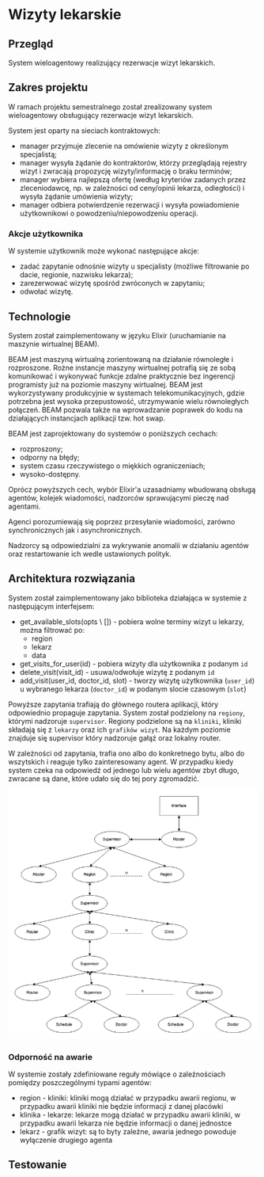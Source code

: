 # Wizyty lekarskie

## Przegląd
System wieloagentowy realizujący rezerwacje wizyt lekarskich.

## Zakres projektu

W ramach projektu semestralnego został zrealizowany system wieloagentowy
obsługujący rezerwacje wizyt lekarskich.

System jest oparty na sieciach kontraktowych:
- manager przyjmuje zlecenie na omówienie wizyty z określonym specjalistą;
- manager wysyła żądanie do kontraktorów, którzy przeglądają rejestry wizyt
	i zwracają propozycję wizyty/informację o braku terminów;
-  manager wybiera najlepszą ofertę (według kryteriów zadanych przez zleceniodawcę,
	 np. w zależności od ceny/opinii lekarza, odległości) i wysyła żądanie umówienia wizyty;
- manager odbiera potwierdzenie rezerwacji i wysyła powiadomienie użytkownikowi o powodzeniu/niepowodzeniu operacji.


### Akcje użytkownika

W systemie użytkownik może wykonać następujące akcje:
- zadać zapytanie odnośnie wizyty u specjalisty (możliwe filtrowanie po dacie, regionie, nazwisku lekarza);
- zarezerwować wizytę spośród zwróconych w zapytaniu;
- odwołać wizytę.


## Technologie

System został zaimplementowany w języku Elixir (uruchamianie na maszynie wirtualnej BEAM).

BEAM jest maszyną wirtualną zorientowaną na działanie równoległe i rozproszone.
Rożne instancje maszyny wirtualnej potrafią się ze sobą komunikować i wykonywać funkcje zdalne
praktycznie bez ingerencji programisty już na poziomie maszyny wirtualnej.
BEAM jest wykorzystywany produkcyjnie w systemach telekomunikacyjnych, gdzie potrzebna
jest wysoka przepustowość, utrzymywanie wielu równoległych połączeń. BEAM pozwala także
na wprowadzanie poprawek do kodu na działających instancjach aplikacji tzw. hot swap.

BEAM jest zaprojektowany do systemów o poniższych cechach:
- rozproszony;
- odporny na błędy;
- system czasu rzeczywistego o miękkich ograniczeniach;
- wysoko-dostępny.

Oprócz powyższych cech, wybór Elixir'a uzasadniamy wbudowaną obsługą
agentów, kolejek wiadomości, nadzorców sprawującymi pieczę nad agentami.

Agenci porozumiewają się poprzez przesyłanie wiadomości, zarówno synchronicznych jak i asynchronicznych.

Nadzorcy są odpowiedzialni za wykrywanie anomalii w działaniu agentów oraz
restartowanie ich wedle ustawionych polityk.


## Architektura rozwiązania

System został zaimplementowany jako biblioteka działająca w systemie z następującym interfejsem:
 - get_available_slots(opts \\ []) - pobiera wolne terminy wizyt u lekarzy, można filtrować po:
   - region
   - lekarz
   - data
 - get_visits_for_user(id) - pobiera wizyty dla użytkownika z podanym `id`
 - delete_visit(visit_id) - usuwa/odwołuje wizytę z podanym `id`
 - add_visit(user_id, doctor_id, slot) - tworzy wizytę użytkownika (`user_id`) u wybranego lekarza (`doctor_id`) w podanym slocie czasowym (`slot`)

Powyższe zapytania trafiają do głównego routera aplikacji, który odpowiednio propaguje zapytania.
System został podzielony na `regiony`, którymi nadzoruje `supervisor`. Regiony podzielone są na
`kliniki`, kliniki składają się z `lekarzy` oraz ich `grafików wizyt`. Na każdym poziomie znajduje się supervisor który nadzoruje gałąź oraz lokalny router.

W zależności od zapytania, trafia ono albo do konkretnego bytu, albo do wszytskich i reaguje tylko zainteresowany agent. W przypadku kiedy system czeka na odpowiedź od jednego lub wielu agentów zbyt długo, zwracane są dane, które udało się do tej pory zgromadzić.

![](resources/sag.png)

### Odporność na awarie
W systemie zostały zdefiniowane reguły mówiące o zależnościach pomiędzy poszczególnymi typami agentów:
 - region - kliniki: kliniki mogą działać w przypadku awarii regionu, w przypadku awarii kliniki nie będzie informacji z danej placówki
 - klinika - lekarze: lekarze mogą działać w przypadku awarii kliniki, w przypadku awarii lekarza nie będzie informacji o danej jednostce
 - lekarz - grafik wizyt: są to byty zależne, awaria jednego powoduje wyłączenie drugiego agenta


## Testowanie
